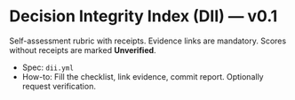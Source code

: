 # Decision Integrity Index (DII) — v0.1

Self-assessment rubric with receipts. Evidence links are mandatory. Scores without receipts are marked **Unverified**.

- Spec: `dii.yml`
- How-to: Fill the checklist, link evidence, commit report. Optionally request verification.


